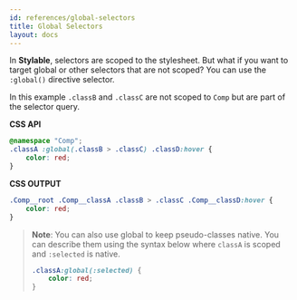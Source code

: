 ```yaml
---
id: references/global-selectors
title: Global Selectors
layout: docs
---
```


In **Stylable**, selectors are scoped to the stylesheet. But what if you want to target global or other selectors that are not scoped? You can use the `:global()` directive selector. 

In this example `.classB` and `.classC` are not scoped to `Comp` but are part of the selector query.

**CSS API**
```css
@namespace "Comp";
.classA :global(.classB > .classC) .classD:hover {
    color: red;
}
```

**CSS OUTPUT**
```css
.Comp__root .Comp__classA .classB > .classC .Comp__classD:hover {
    color: red;
}
```

> **Note**: You can also use global to keep pseudo-classes native. You can describe them using the syntax below where `classA` is scoped and `:selected` is native.
>
> ```css
> .classA:global(:selected) {
>     color: red;
> }
> ```
